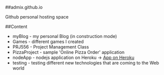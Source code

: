 ##admix.github.io


Github personal hosting space

##Content

* myBlog - my personal Blog (in construction mode)
* Games - different games I created
* PRJ556 - Project Management Class
* PizzaProject - sample 'Online Pizza Order' application
* nodeApp - nodejs application on Heroku -> <a href="http://admix-node.herokuapp.com">App on Heroku</a>
* testing - testing different new technologies that are coming to the Web world
